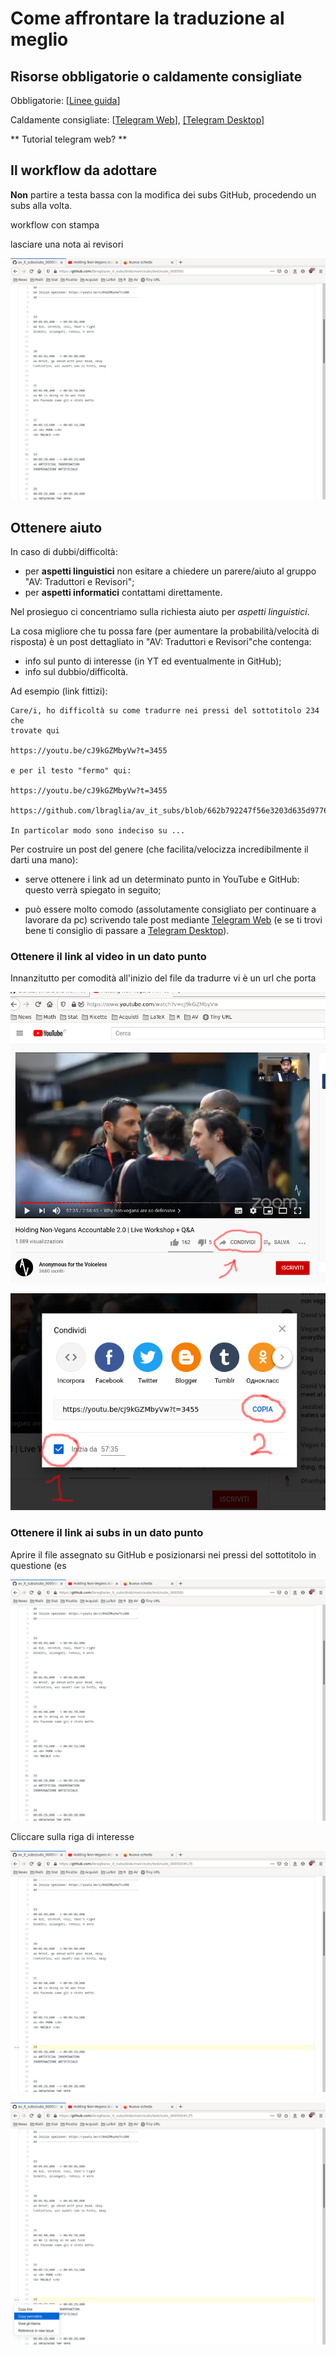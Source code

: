 # Come affrontare la traduzione al meglio


## Risorse obbligatorie o caldamente consigliate

Obbligatorie:
[[Linee guida](https://drive.google.com/file/d/1IACZxWdk84rs81ElQ9OWws-aroQZDtxZ/view?usp=sharing)]

Caldamente consigliate:
[[Telegram Web](https://web.telegram.org)], 
[[Telegram Desktop]](https://desktop.telegram.org/)


** Tutorial telegram web? **

## Il workflow da adottare

**Non** partire a testa bassa con la modifica dei subs GitHub,
procedendo un subs alla volta.

workflow con stampa

lasciare una nota ai revisori


![url inizio file](img/url_inizio_file.png)




## Ottenere aiuto
In caso di dubbi/difficoltà:

* per **aspetti linguistici** non esitare a chiedere un parere/aiuto al gruppo
  "AV: Traduttori e Revisori";
* per **aspetti informatici** contattami direttamente. 

Nel prosieguo ci concentriamo sulla richiesta aiuto per *aspetti
linguistici*. 

La cosa migliore che tu possa fare (per aumentare la
probabilità/velocità di risposta) è un post dettagliato in "AV:
Traduttori e Revisori"che contenga:

* info sul punto di interesse (in YT ed eventualmente in GitHub);
* info sul dubbio/difficoltà.

Ad esempio (link fittizi):

```
Care/i, ho difficoltà su come tradurre nei pressi del sottotitolo 234 che
trovate qui

https://youtu.be/cJ9kGZMbyVw?t=3455

e per il testo "fermo" qui: 

https://youtu.be/cJ9kGZMbyVw?t=3455

https://github.com/lbraglia/av_it_subs/blob/662b792247f56e3203d635d977658c7a6d7ef511/source/test_en.srt#L54

In particolar modo sono indeciso su ...
``` 

Per costruire un post del genere (che facilita/velocizza
incredibilmente il darti una mano):

* serve ottenere i link ad un determinato punto in YouTube e GitHub:
  questo verrà spiegato in seguito;
 
* può essere molto comodo (assolutamente consigliato per continuare a
  lavorare da pc) scrivendo tale post mediante [Telegram
  Web](https://web.telegram.org) (e se ti trovi bene ti consiglio di
  passare a [Telegram Desktop](https://desktop.telegram.org/)).


### Ottenere il link al video in un dato punto

Innanzitutto per comodità all'inizio del file da tradurre vi è un url
che porta

![yt_link1](img/yt_link1.png)

![yt_link2](img/yt_link2.png)


### Ottenere il link ai subs in un dato punto

Aprire il file assegnato su GitHub e posizionarsi nei pressi del
sottotitolo in questione (es

![gh_link1](img/gh_link1.png)

Cliccare sulla riga di interesse

![gh_link2](img/gh_link2.png)



![gh_link3](img/gh_link3.png)


